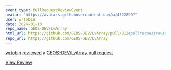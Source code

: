 ```yaml
---
event_type: PullRequestReviewEvent
avatar: "https://avatars.githubusercontent.com/u/4522899?"
user: wrtobin
date: 2024-01-10
repo_name: GEOS-DEV/LvArray
html_url: https://github.com/GEOS-DEV/LvArray/pull/312#pullrequestreview-1814382435
repo_url: https://github.com/GEOS-DEV/LvArray
---
```


<a href='https://github.com/wrtobin' target='_blank'>wrtobin</a> <a href='https://github.com/GEOS-DEV/LvArray/pull/312#pullrequestreview-1814382435' target='_blank'>reviewed</a> a <a href='https://github.com/GEOS-DEV/LvArray/pull/312' target='_blank'>GEOS-DEV/LvArray pull request</a>

<small></small>

<a href='https://github.com/GEOS-DEV/LvArray/pull/312#pullrequestreview-1814382435' target='_blank'>View Review</a>